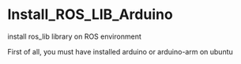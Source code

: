 # Install_ROS_LIB_Arduino
install ros_lib library on ROS environment

First of all, you must have installed arduino or arduino-arm on ubuntu
